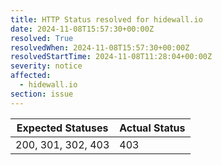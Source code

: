 ```yaml
---
title: HTTP Status resolved for hidewall.io
date: 2024-11-08T15:57:30+00:00Z
resolved: True
resolvedWhen: 2024-11-08T15:57:30+00:00Z
resolvedStartTime: 2024-11-08T11:28:04+00:00Z
severity: notice
affected:
  - hidewall.io
section: issue
---
```


| Expected Statuses | Actual Status  |
|-------------------|----------------|
| 200, 301, 302, 403 | 403 |
